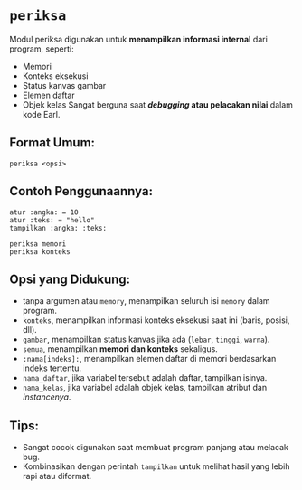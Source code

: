 # `periksa`
Modul periksa digunakan untuk **menampilkan informasi internal** dari program, seperti:
- Memori
- Konteks eksekusi
- Status kanvas gambar
- Elemen daftar
- Objek kelas
Sangat berguna saat **_debugging_ atau pelacakan nilai** dalam kode Earl.

## Format Umum:
```earl
periksa <opsi>
```

## Contoh Penggunaannya:
```earl
atur :angka: = 10
atur :teks: = "hello"
tampilkan :angka: :teks:

periksa memori
periksa konteks
```

## Opsi yang Didukung:
- tanpa argumen atau `memory`, menampilkan seluruh isi `memory` dalam program.
- `konteks`, menampilkan informasi konteks eksekusi saat ini (baris, posisi, dll).
- `gambar`, menampilkan status kanvas jika ada (`lebar`, `tinggi`, `warna`).
- `semua`, menampilkan **memori dan konteks** sekaligus.
- `:nama[indeks]:`, menampilkan elemen daftar di memori berdasarkan indeks tertentu.
- `nama_daftar`, jika variabel tersebut adalah daftar, tampilkan isinya.
- `nama_kelas`, jika variabel adalah objek kelas, tampilkan atribut dan _instancenya_.

## Tips:
- Sangat cocok digunakan saat membuat program panjang atau melacak bug.
- Kombinasikan dengan perintah `tampilkan` untuk melihat hasil yang lebih rapi atau diformat.
